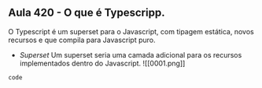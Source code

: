 ## Aula **420 - O que é** Typescripp.

O Typescript é um superset para o Javascript, com tipagem estática, novos recursos e que compila para Javascript puro.
- *Superset*
	Um superset seria uma camada adicional para os recursos implementados dentro do Javascript.
	![[0001.png]]
```
code
```

